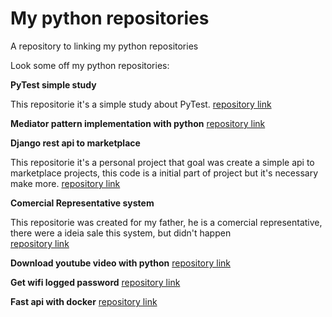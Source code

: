 # My python repositories
A repository to linking my python repositories

Look some off my python repositories:

**PyTest simple study**

This repositorie it's a simple study about PyTest.
[repository link](https://github.com/italoooliveira/python-study-pytest)

**Mediator pattern implementation with python**
[repository link](https://github.com/italoooliveira/python-mediator-implementation)

**Django rest api to marketplace**

This repositorie it's a personal project that goal was create a simple api to marketplace projects, this code is a initial part of project but it's necessary make more. 
[repository link](https://github.com/italoooliveira/api-marketplace-django-rest)

**Comercial Representative system**

This repositorie was created for my father, he is a comercial representative, there were a ideia sale this system, but didn't happen  
[repository link](https://github.com/italoooliveira/sistema-representante-comercial)

**Download youtube video with python**
[repository link](https://github.com/italoooliveira/download-youtube-video-python)

**Get wifi logged password**
[repository link](https://github.com/italoooliveira/get-wifi-password-in-computer-python)

**Fast api with docker**
[repository link](https://github.com/italosdoliveira/docker-fastapi-simple-example)

